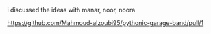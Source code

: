 
i discussed the ideas with manar, noor, noora  

https://github.com/Mahmoud-alzoubi95/pythonic-garage-band/pull/1